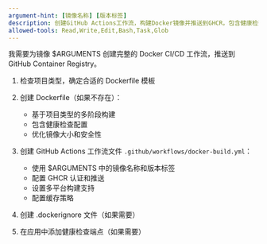 ```yaml
---
argument-hint: [镜像名称] [版本标签]
description: 创建GitHub Actions工作流，构建Docker镜像并推送到GHCR，包含健康检查
allowed-tools: Read,Write,Edit,Bash,Task,Glob
---
```


我需要为镜像 $ARGUMENTS 创建完整的 Docker CI/CD 工作流，推送到 GitHub Container Registry。

1. 检查项目类型，确定合适的 Dockerfile 模板

2. 创建 Dockerfile（如果不存在）：
   - 基于项目类型的多阶段构建
   - 包含健康检查配置
   - 优化镜像大小和安全性

3. 创建 GitHub Actions 工作流文件 `.github/workflows/docker-build.yml`：
   - 使用 $ARGUMENTS 中的镜像名称和版本标签
   - 配置 GHCR 认证和推送
   - 设置多平台构建支持
   - 配置缓存策略

4. 创建 .dockerignore 文件（如果需要）

5. 在应用中添加健康检查端点（如果需要）